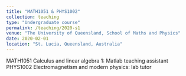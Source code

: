 ```yaml
---
title: "MATH1051 & PHYS1002"
collection: teaching
type: "Undergraduate course"
permalink: /teaching/2020-s1
venue: "The University of Queensland, School of Maths and Physics"
date: 2020-02-01
location: "St. Lucia, Queensland, Australia"
---
```


MATH1051 Calculus and linear algebra 1: Matlab teaching assistant <br>
PHYS1002 Electromagnetism and modern physics: lab tutor
